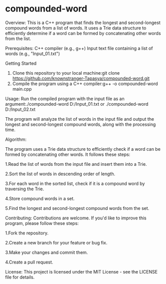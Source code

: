 # compounded-word
Overview:
This is a C++ program that finds the longest and second-longest compound words from a list of words. It uses a Trie data structure to efficiently determine if a word can be formed by concatenating other words from the list.

Prerequisites:
C++ compiler (e.g., g++)
Input text file containing a list of words (e.g., "Input_01.txt")

Getting Started
1. Clone this repository to your local machine:git clone https://github.com/knownstranger-Tapasya/compounded-word.git
2. Compile the program using a C++ compiler:g++ -o compounded-word main.cpp

   
Usage:
Run the compiled program with the input file as an argument:./compounded-word D:/Input_01.txt or ./compounded-word D:/Input_02.txt

The program will analyze the list of words in the input file and output the longest and second-longest compound words, along with the processing time.


Algorithm:

The program uses a Trie data structure to efficiently check if a word can be formed by concatenating other words. It follows these steps:

1.Read the list of words from the input file and insert them into a Trie.

2.Sort the list of words in descending order of length.

3.For each word in the sorted list, check if it is a compound word by traversing the Trie.

4.Store compound words in a set.

5.Find the longest and second-longest compound words from the set.

Contributing:
Contributions are welcome. If you'd like to improve this program, please follow these steps:

1.Fork the repository.

2.Create a new branch for your feature or bug fix.

3.Make your changes and commit them.

4.Create a pull request.

License:
This project is licensed under the MIT License - see the LICENSE file for details.
